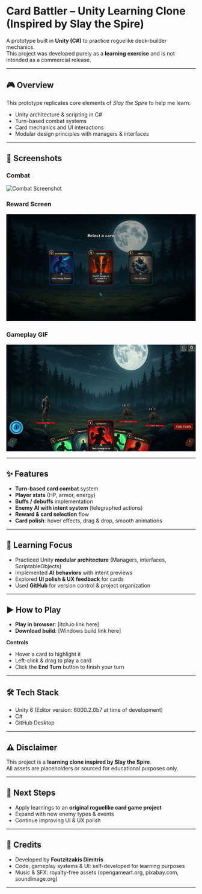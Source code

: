 # Card Battler – Unity Learning Clone (Inspired by Slay the Spire)

A prototype built in **Unity (C#)** to practice roguelike deck-builder mechanics.  
This project was developed purely as a **learning exercise** and is not intended as a commercial release.

---

## 🎮 Overview
This prototype replicates core elements of *Slay the Spire* to help me learn:
- Unity architecture & scripting in C#
- Turn-based combat systems
- Card mechanics and UI interactions
- Modular design principles with managers & interfaces

---

## 📸 Screenshots

### Combat
![Combat Screenshot](Docs/screenshots/BattleScreenshot.png)

### Reward Screen
![Reward Screenshot](Docs/screenshots/RewardScreenshot.png)

### Gameplay GIF
![Gameplay GIF](Docs/screenshots/gameplay_loop.gif)

---


## ✨ Features
- **Turn-based card combat** system  
- **Player stats** (HP, armor, energy)  
- **Buffs / debuffs** implementation  
- **Enemy AI with intent system** (telegraphed actions)  
- **Reward & card selection** flow  
- **Card polish**: hover effects, drag & drop, smooth animations  

---

## 🧩 Learning Focus
- Practiced Unity **modular architecture** (Managers, interfaces, ScriptableObjects)  
- Implemented **AI behaviors** with intent previews  
- Explored **UI polish & UX feedback** for cards  
- Used **GitHub** for version control & project organization  

---

## ▶️ How to Play
- **Play in browser**: [itch.io link here]  
- **Download build**: [Windows build link here]  

**Controls**  
- Hover a card to highlight it  
- Left-click & drag to play a card  
- Click the **End Turn** button to finish your turn  

---

## 🛠️ Tech Stack
- Unity 6 (Editor version: 6000.2.0b7 at time of development) 
- C#  
- GitHub Desktop  

---

## ⚠️ Disclaimer
This project is a **learning clone inspired by Slay the Spire**.  
All assets are placeholders or sourced for educational purposes only.

---

## 🚀 Next Steps
- Apply learnings to an **original roguelike card game project**  
- Expand with new enemy types & events  
- Continue improving UI & UX polish  

---

## 👤 Credits
- Developed by **Foutzitzakis Dimitris**  
- Code, gameplay systems & UI: self-developed for learning purposes  
- Music & SFX: royalty-free assets (opengameart.org, pixabay.com, soundimage.org)  

---
